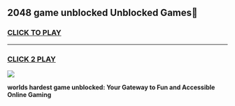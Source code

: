 
## 2048 game unblocked Unblocked Games👋
<h3>
<a href="https://premium.freeplayer.one?title=2048_game_unblocked&ref=16F">CLICK TO PLAY</a></h3>
<hr>

<h3>
<a href="https://premium.freeplayer.one?title=2048_game_unblocked&ref=16F">CLICK 2 PLAY</a>
  
</h3>

<a href="https://premium.freeplayer.one?title=2048_game_unblocked&ref=16F/"><img src="https://clearcache.store/games.png"></a>


**worlds hardest game unblocked: Your Gateway to Fun and Accessible Online Gaming**
